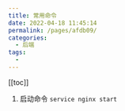 ```yaml
---
title: 常用命令
date: 2022-04-18 11:45:14
permalink: /pages/afdb09/
categories:
  - 后端
tags:
  - 
---
```


[[toc]]

1. 启动命令 `service nginx start`
